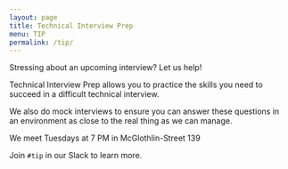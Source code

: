 ```yaml
---
layout: page
title: Technical Interview Prep
menu: TIP
permalink: /tip/
---
```


Stressing about an upcoming interview?
Let us help!

Technical Interview Prep allows you to practice the skills you need to succeed
in a difficult technical interview.

We also do mock interviews to ensure you can answer these questions in an
environment as close to the real thing as we can manage.

We meet Tuesdays at 7 PM in McGlothlin-Street 139

Join `#tip` in our Slack to learn more.

